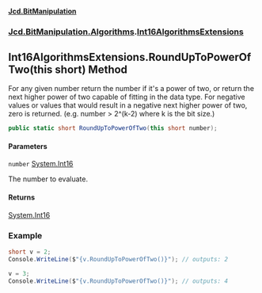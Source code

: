 #### [Jcd.BitManipulation](index.md 'index')

### [Jcd.BitManipulation.Algorithms](Jcd.BitManipulation.Algorithms 'Jcd.BitManipulation.Algorithms').[Int16AlgorithmsExtensions](Jcd.BitManipulation.Algorithms.Int16AlgorithmsExtensions 'Jcd.BitManipulation.Algorithms.Int16AlgorithmsExtensions')

## Int16AlgorithmsExtensions.RoundUpToPowerOfTwo(this short) Method

For any given number return the number if it's a power of two,
or return the next higher power of two capable of fitting in the
data type. For negative values or values that would result in a
negative next higher power of two, zero is returned. (e.g. number > 2^(k-2)
where k is the bit size.)

```csharp
public static short RoundUpToPowerOfTwo(this short number);
```

#### Parameters

<a name='Jcd.BitManipulation.Algorithms.Int16AlgorithmsExtensions.RoundUpToPowerOfTwo(thisshort).number'></a>

`number` [System.Int16](https://docs.microsoft.com/en-us/dotnet/api/System.Int16 'System.Int16')

The number to evaluate.

#### Returns

[System.Int16](https://docs.microsoft.com/en-us/dotnet/api/System.Int16 'System.Int16')

### Example

```csharp
short v = 2;
Console.WriteLine($"{v.RoundUpToPowerOfTwo()}"); // outputs: 2

v = 3;
Console.WriteLine($"{v.RoundUpToPowerOfTwo()}"); // outputs: 4
```